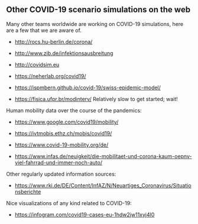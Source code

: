 ## Other COVID-19 scenario simulations on the web

Many other teams worldwide are working on COVID-19 simulations, here are a few that we are aware of.

- http://rocs.hu-berlin.de/corona/

- http://www.zib.de/infektionsausbreitung

- http://covidsim.eu

- https://neherlab.org/covid19/

- https://ispmbern.github.io/covid-19/swiss-epidemic-model/

- https://fisica.ufpr.br/modinterv/ Relatively slow to get started; wait!

Human mobility data over the course of the pandemics:

- https://www.google.com/covid19/mobility/

- https://ivtmobis.ethz.ch/mobis/covid19/

- https://www.covid-19-mobility.org/de/

- https://www.infas.de/neuigkeit/die-mobilitaet-und-corona-kaum-oepnv-viel-fahrrad-und-immer-noch-auto/

Other regularly updated information sources:

- https://www.rki.de/DE/Content/InfAZ/N/Neuartiges_Coronavirus/Situationsberichte

Nice visualizations of any kind related to COVID-19:
 
 - https://infogram.com/covid19-cases-eu-1hdw2jw11xyj4l0
  

